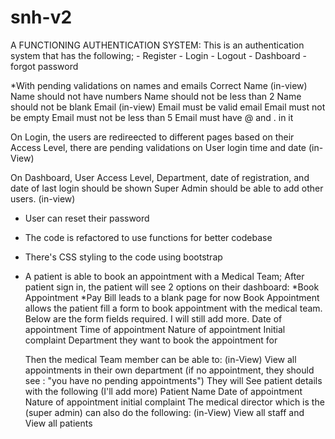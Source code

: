 # snh-v2

A FUNCTIONING AUTHENTICATION SYSTEM:
This is an authentication system that has the following;
    - Register
    - Login
    - Logout
    - Dashboard
    - forgot password




*With pending validations on names and emails
    Correct Name (in-view)
        Name should not have numbers
        Name should not be less than 2
        Name should not be blank
    Email (in-view)
        Email must be valid email
        Email must not be empty
        Email must not be less than 5
        Email must have @ and . in it



On Login, the users are redireected to different pages based on their Access Level, 
there are pending validations on User login time and date (in-View)



On Dashboard, 
User Access Level, Department, date of registration, and date of last login should be shown
Super Admin should be able to add other users. (in-view)



- User can reset their password
- The code is refactored to use functions for better codebase
- There's CSS styling to the code using bootstrap



- A patient is able to book an appointment with a Medical Team;
After patient sign in, the patient will see 2 options on their dashboard:
 *Book Appointment
 *Pay Bill leads to a blank page for now
        Book Appointment allows the patient fill a form to book appointment with the medical team.
        Below are the form fields required. I will still add more.
            Date of appointment
            Time of appointment
            Nature of appointment
            Initial complaint
            Department they want to book the appointment for
   
   
   
   
   Then the medical Team member can be able to: (in-View)
        View all appointments in their own department (if no appointment, they should see : "you have no pending appointments")
        They will See patient details with the following (I'll add more)
            Patient Name
            Date of appointment
            Nature of appointment
            initial complaint
    The medical director which is the (super admin) can also do the following: (in-View)
        View all staff and
        View all patients
